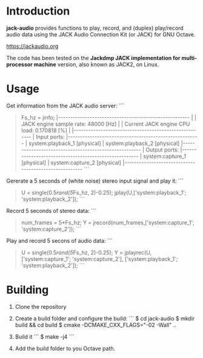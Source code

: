# Introduction

**jack-audio** provides functions to play, record, and (duplex) play/record audio data using the
JACK Audio Connection Kit (or JACK) for GNU Octave.

https://jackaudio.org

The code has been tested on the **Jackdmp JACK implementation for multi-processor machine**
version, also known as JACK2, on Linux.

# Usage

Get information from the JACK audio server:
´´´
> Fs_hz = jinfo;
|------------------------------------------------------
|
| JACK engine sample rate: 48000 [Hz]
|
| Current JACK engine CPU load: 0.170818 [%]
|
|------------------------------------------------------
|         Input ports:
|------------------------------------------------------
|        system:playback_1 [physical]
|        system:playback_2 [physical]
|------------------------------------------------------
|         Output ports:
|------------------------------------------------------
|        system:capture_1 [physical]
|        system:capture_2 [physical]
|------------------------------------------------------
´´´

Gererate a 5 seconds of (white noise) stereo input signal and play it:
´´´
> U = single(0.5*rand(5*Fs_hz, 2)-0.25);
> jplay(U,['system:playback_1'; 'system:playback_2']);
´´´

Record 5 seconds of stereo data:
´´´
> num_frames = 5*Fs_hz;
> Y = jrecord(num_frames,['system:capture_1'; 'system:capture_2']);
´´´

Play and record 5 secons of audio data:
´´´
> U = single(0.5*rand(5*Fs_hz, 2)-0.25);
> Y = jplayrec(U, ['system:capture_1'; 'system:capture_2'], ['system:playback_1'; 'system:playback_2']);
´´´

# Building

1. Clone the repository
2. Create a build folder and configure the build:
´´´
$ cd jack-audio
$ mkdir build && cd build
$ cmake -DCMAKE_CXX_FLAGS="-02 -Wall" ..

3. Build it
´´´
$ make -j4
´´´

4. Add the build folder to you Octave path.
